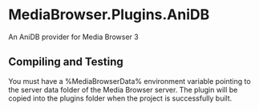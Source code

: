 MediaBrowser.Plugins.AniDB
==========================

An AniDB provider for Media Browser 3

## Compiling and Testing

You must have a %MediaBrowserData% environment variable pointing to the server data folder of the Media Browser server. The plugin will be copied into the plugins folder when the project is successfully built.